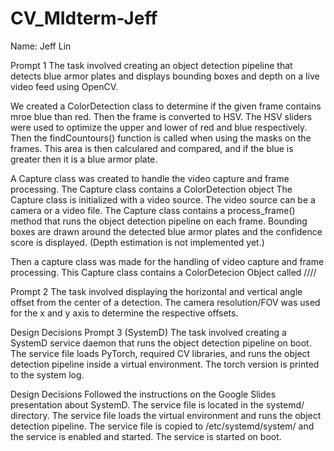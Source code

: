 # CV_MIdterm-Jeff


Name: Jeff Lin

Prompt 1
The task involved creating an object detection pipeline that detects blue armor plates and displays bounding boxes and depth on a live video feed using OpenCV.


We created a ColorDetection class to determine if the given frame contains mroe blue than red. Then the frame is converted to HSV. The HSV sliders were used to optimize the upper and lower of red and blue respectively. Then the findCountours() function is called when using the masks on the frames. This area is then calculared and compared, and if the blue is greater then it is a blue armor plate.


A Capture class was created to handle the video capture and frame processing. The Capture class contains a ColorDetection object The Capture class is initialized with a video source. The video source can be a camera or a video file. The Capture class contains a process_frame() method that runs the object detection pipeline on each frame. Bounding boxes are drawn around the detected blue armor plates and the confidence score is displayed. (Depth estimation is not implemented yet.)

Then a capture class was made for the handling of video capture and frame processing. This Capture class contains a ColorDetecion Object called //// 

Prompt 2
The task involved displaying the horizontal and vertical angle offset from the center of a detection. The camera resolution/FOV was used for the x and y axis to determine the respective offsets.

Design Decisions
Prompt 3 (SystemD)
The task involved creating a SystemD service daemon that runs the object detection pipeline on boot. The service file loads PyTorch, required CV libraries, and runs the object detection pipeline inside a virtual environment. The torch version is printed to the system log.

Design Decisions
Followed the instructions on the Google Slides presentation about SystemD. The service file is located in the systemd/ directory. The service file loads the virtual environment and runs the object detection pipeline. The service file is copied to /etc/systemd/system/ and the service is enabled and started. The service is started on boot.
